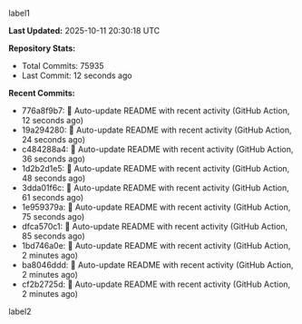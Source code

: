 
label1 
<!-- ACTIVITY_START -->
**Last Updated:** 2025-10-11 20:30:18 UTC

**Repository Stats:**
- Total Commits: 75935
- Last Commit: 12 seconds ago

**Recent Commits:**
- 776a8f9b7: 🤖 Auto-update README with recent activity (GitHub Action, 12 seconds ago)
- 19a294280: 🤖 Auto-update README with recent activity (GitHub Action, 24 seconds ago)
- c484288a4: 🤖 Auto-update README with recent activity (GitHub Action, 36 seconds ago)
- 1d2b2d1e5: 🤖 Auto-update README with recent activity (GitHub Action, 48 seconds ago)
- 3dda01f6c: 🤖 Auto-update README with recent activity (GitHub Action, 61 seconds ago)
- 1e959379a: 🤖 Auto-update README with recent activity (GitHub Action, 75 seconds ago)
- dfca570c1: 🤖 Auto-update README with recent activity (GitHub Action, 85 seconds ago)
- 1bd746a0e: 🤖 Auto-update README with recent activity (GitHub Action, 2 minutes ago)
- ba8046ddd: 🤖 Auto-update README with recent activity (GitHub Action, 2 minutes ago)
- cf2b2725d: 🤖 Auto-update README with recent activity (GitHub Action, 2 minutes ago)
<!-- ACTIVITY_END -->

label2
